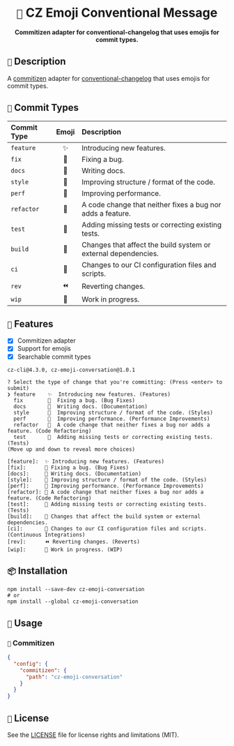 <div align="center">
  <h1><code>🦄</code> CZ Emoji Conventional Message</h1>
  <p>
    <strong>Commitizen adapter for conventional-changelog that uses emojis for commit types.</strong>
  </p>
</div>

## `📄` Description

A [commitizen](https://github.com/commitizen/cz-cli) adapter for [conventional-changelog](https://github.com/conventional-changelog/conventional-changelog) that uses emojis for commit types.

## `📝` Commit Types

| Commit Type | Emoji | Description                                                    |
| :---------- | :---: | :------------------------------------------------------------- |
| `feature`   |  ✨   | Introducing new features.                                      |
| `fix`       |  🐛   | Fixing a bug.                                                  |
| `docs`      |  📝   | Writing docs.                                                  |
| `style`     |  🎨   | Improving structure / format of the code.                      |
| `perf`      |  🚀   | Improving performance.                                         |
| `refactor`  |  🔨   | A code change that neither fixes a bug nor adds a feature.     |
| `test`      |  🧪   | Adding missing tests or correcting existing tests.             |
| `build`     |  👷   | Changes that affect the build system or external dependencies. |
| `ci`        |  🔧   | Changes to our CI configuration files and scripts.             |
| `rev`       |  ⏪   | Reverting changes.                                             |
| `wip`       |  🚧   | Work in progress.                                              |

## `🚀` Features

- [x] Commitizen adapter
- [x] Support for emojis
- [x] Searchable commit types

```shell
cz-cli@4.3.0, cz-emoji-conversation@1.0.1

? Select the type of change that you're committing: (Press <enter> to submit)
❯ feature    ✨  Introducing new features. (Features)
  fix        🐛  Fixing a bug. (Bug Fixes)
  docs       📝  Writing docs. (Documentation)
  style      🎨  Improving structure / format of the code. (Styles)
  perf       🚀  Improving performance. (Performance Improvements)
  refactor   🔨  A code change that neither fixes a bug nor adds a feature. (Code Refactoring)
  test       🧪  Adding missing tests or correcting existing tests. (Tests)
(Move up and down to reveal more choices)
```

```shell
[feature]:  ✨ Introducing new features. (Features)
[fix]:      🐛 Fixing a bug. (Bug Fixes)
[docs]:     📝 Writing docs. (Documentation)
[style]:    🎨 Improving structure / format of the code. (Styles)
[perf]:     🚀 Improving performance. (Performance Improvements)
[refactor]: 🔨 A code change that neither fixes a bug nor adds a feature. (Code Refactoring)
[test]:     🧪 Adding missing tests or correcting existing tests. (Tests)
[build]:    👷 Changes that affect the build system or external dependencies.
[ci]:       🔧 Changes to our CI configuration files and scripts. (Continuous Integrations)
[rev]:      ⏪ Reverting changes. (Reverts)
[wip]:      🚧 Work in progress. (WIP)
```

## `📦` Installation

```shell
npm install --save-dev cz-emoji-conversation
# or
npm install --global cz-emoji-conversation
```

## `🔧` Usage

### `📝` Commitizen

```json
{
  "config": {
    "commitizen": {
      "path": "cz-emoji-conversation"
    }
  }
}
```

## `📄` License

See the [LICENSE](LICENSE) file for license rights and limitations (MIT).
